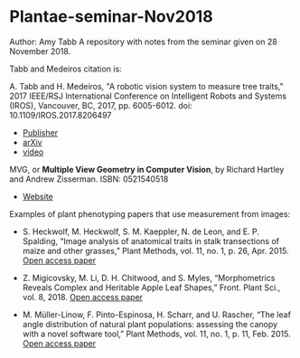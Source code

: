 # Plantae-seminar-Nov2018

Author: Amy Tabb
A repository with notes from the seminar given on 28 November 2018.

Tabb and Medeiros citation is:

A. Tabb and H. Medeiros, "A robotic vision system to measure tree traits," 2017 IEEE/RSJ International Conference on Intelligent Robots and Systems (IROS), Vancouver, BC, 2017, pp. 6005-6012. doi: 10.1109/IROS.2017.8206497
* [Publisher](https://ieeexplore.ieee.org/document/8206497)
* [arXiv](https://arxiv.org/pdf/1707.05368.pdf)
* [video](http://www.coviss.org/tabbmedeiros_rotse_iros17/)

MVG, or **Multiple View Geometry in Computer Vision**, by Richard Hartley and Andrew Zisserman. ISBN: 0521540518
* [Website](http://www.robots.ox.ac.uk/~vgg/hzbook/) 


Examples of plant phenotyping papers that use measurement from images:

* S. Heckwolf, M. Heckwolf, S. M. Kaeppler, N. de Leon, and E. P. Spalding, “Image analysis of anatomical traits in stalk transections of maize and other grasses,” Plant Methods, vol. 11, no. 1, p. 26, Apr. 2015. [Open access paper](https://plantmethods.biomedcentral.com/articles/10.1186/s13007-015-0070-x)

* Z. Migicovsky, M. Li, D. H. Chitwood, and S. Myles, “Morphometrics Reveals Complex and Heritable Apple Leaf Shapes,” Front. Plant Sci., vol. 8, 2018.
[Open access paper](https://www.frontiersin.org/articles/10.3389/fpls.2017.02185/full)

* M. Müller-Linow, F. Pinto-Espinosa, H. Scharr, and U. Rascher, “The leaf angle distribution of natural plant populations: assessing the canopy with a novel software tool,” Plant Methods, vol. 11, no. 1, p. 11, Feb. 2015. [Open access paper](https://plantmethods.biomedcentral.com/articles/10.1186/s13007-015-0052-z)
